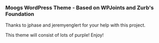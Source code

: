 ### Moogs WordPress Theme - Based on WPJoints and Zurb's Foundation

Thanks to jphase and jeremyenglert for your help with this project.

This theme will consist of lots of purple!  Enjoy!
